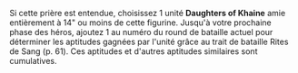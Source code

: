 Si cette prière est entendue, choisissez 1 unité **Daughters of Khaine** amie entièrement à 14" ou moins de cette figurine. Jusqu'à votre prochaine phase des héros, ajoutez 1 	au numéro du round de bataille actuel pour déterminer les aptitudes gagnées par l'unité grâce au trait de bataille Rites de Sang (p. 61). Ces aptitudes et d'autres aptitudes similaires sont cumulatives.